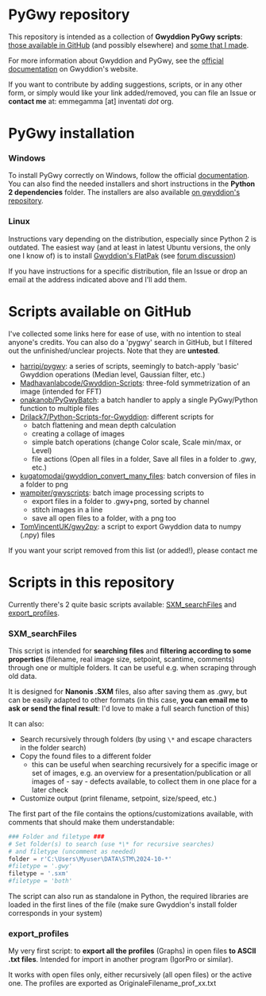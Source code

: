# PyGwy repository

This repository is intended as a collection of **Gwyddion PyGwy scripts**: [those available in GitHub](#scripts-available-on-github) (and possibly elsewhere) and [some that I made](#scripts-in-this-repository).

For more information about Gwyddion and PyGwy, see the [official documentation](http://gwyddion.net/documentation/user-guide-en/pygwy.html) on Gwyddion's website.

If you want to contribute by adding suggestions, scripts, or in any other form, or simply would like your link added/removed, you can file an Issue or **contact me** at: emmegamma [at] inventati *dot* org.


# PyGwy installation

### Windows
To install PyGwy correctly on Windows, follow the official [documentation](http://gwyddion.net/documentation/user-guide-en/installation-ms-windows.html). You can also find the needed installers and short instructions in the **Python 2 dependencies** folder. The installers are also available [on gwyddion's repository](https://sourceforge.net/projects/gwyddion/files/pygtk-win32/).

### Linux
Instructions vary depending on the distribution, especially since Python 2 is outdated.
The easiest way (and at least in latest Ubuntu versions, the only one I know of) is to install [Gwyddion's FlatPak](https://flathub.org/apps/net.gwyddion.Gwyddion) (see [forum discussion](https://sourceforge.net/p/gwyddion/discussion/pygwy/thread/24a071efea/))

 If you have instructions for a specific distribution, file an Issue or drop an email at the address indicated above and I'll add them.



# Scripts available on GitHub
I've collected some links here for ease of use, with no intention to steal anyone's credits. You can also do a 'pygwy' search in GitHub, but I filtered out the unfinished/unclear projects. Note that they are **untested**.
- [harripj/pygwy](https://github.com/harripj/pygwy): a series of scripts, seemingly to batch-apply 'basic' Gwyddion operations (Median level, Gaussian filter, etc.)
- [Madhavanlabcode/Gwyddion-Scripts](https://github.com/Madhavanlabcode/Gwyddion-Scripts): three-fold symmetrization of an image (intended for FFT)
- [onakanob/PyGwyBatch](https://github.com/onakanob/PyGwyBatch): a batch handler to apply a single PyGwy/Python function to multiple files
- [Drilack7/Python-Scripts-for-Gwyddion](https://github.com/Drilack7/Python-Scripts-for-Gwyddion): different scripts for
  - batch flattening and mean depth calculation 
  - creating a collage of images
  - simple batch operations (change Color scale, Scale min/max, or Level)
  - file actions (Open all files in a folder, Save all files in a folder to .gwy, etc.)
- [kugatomodai/gwyddion_convert_many_files](https://github.com/kugatomodai/gwyddion_convert_many_files): batch conversion of files in a folder to png
- [wampiter/gwyscripts](https://github.com/wampiter/gwyscripts): batch image processing scripts to
  - export files in a folder to .gwy+png, sorted by channel
  - stitch images in a line
  - save all open files to a folder, with a png too
- [TomVincentUK/gwy2py](https://github.com/TomVincentUK/gwy2py): a script to export Gwyddion data to numpy (.npy) files

If you want your script removed from this list (or added!), please contact me

# Scripts in this repository

Currently there's  2 quite basic scripts available: [SXM_searchFiles](#sxm_searchfiles) and [export_profiles](#export_profiles).

### SXM_searchFiles
This script is intended for **searching files** and **filtering according to some properties** (filename, real image size, setpoint, scantime, comments) through one or multiple folders. It can be useful e.g. when scraping through old data.

It is designed for **Nanonis .SXM** files, also after saving them as .gwy, but can be easily adapted to other formats (in this case, **you can email me to ask or send the final result**: I'd love to make a full search function of this)

It can also:
- Search recursively through folders (by using `\*` and escape characters in the folder search)
- Copy the found files to a different folder
  - this can be useful when searching recursively for a specific image or set of images, e.g. an overview for a presentation/publication or all images of - say - defects available, to collect them in one place for a later check
- Customize output (print filename, setpoint, size/speed, etc.)

The first part of the file contains the options/customizations available, with comments that should make them understandable:
```python
### Folder and filetype ###
# Set folder(s) to search (use *\* for recursive searches) 
# and filetype (uncomment as needed)
folder = r'C:\Users\Myuser\DATA\STM\2024-10-*'
#filetype = '.gwy' 
filetype = '.sxm' 
#filetype = 'both' 
```

The script can also run as standalone in Python, the required libraries are loaded in the first lines of the file (make sure Gwyddion's install folder corresponds in your system)

### export_profiles
My very first script: to **export all the profiles** (Graphs) in open files **to ASCII .txt files**. Intended for import in another program (IgorPro or similar).

It works with open files only, either recursively (all open files) or the active one. The profiles are exported as OriginaleFilename_prof_xx.txt
